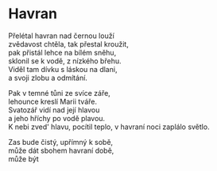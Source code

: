 # Havran

Přelétal havran nad černou louží  
zvědavost chtěla, tak přestal kroužit,  
pak přistál lehce na bílém sněhu,  
sklonil se k vodě, z nízkého břehu.  
Viděl tam dívku s láskou na dlani,  
a svoji zlobu a odmítání.

Pak v temné tůni ze svíce záře,  
lehounce kreslí Marii tváře.  
Svatozář vidí nad její hlavou  
a jeho hříchy po vodě plavou.  
K nebi zved' hlavu, pocítil teplo,
v havraní noci zaplálo světlo.

Zas bude čistý, upřímný k sobě,  
může dát sbohem havraní době,  
může být 

